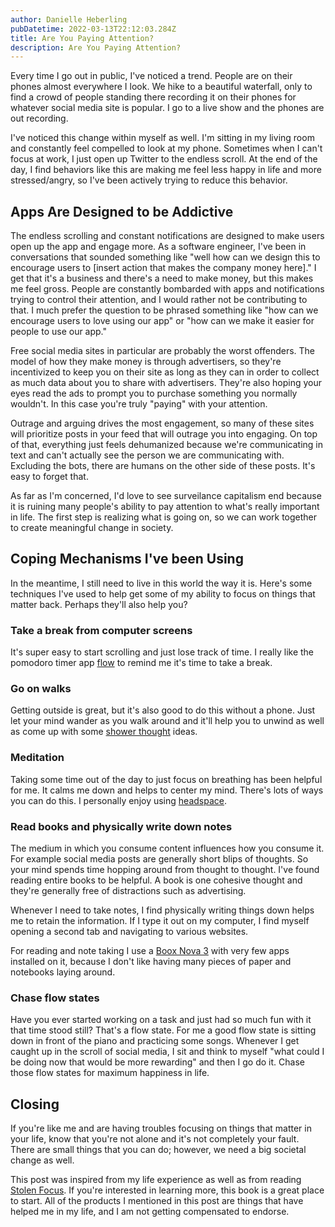 ```yaml
---
author: Danielle Heberling
pubDatetime: 2022-03-13T22:12:03.284Z
title: Are You Paying Attention?
description: Are You Paying Attention?
---
```


Every time I go out in public, I've noticed a trend. People are on their phones almost everywhere I look. We hike to a beautiful waterfall, only to find a crowd of people standing there recording it on their phones for whatever social media site is popular. I go to a live show and the phones are out recording.

I've noticed this change within myself as well. I'm sitting in my living room and constantly feel compelled to look at my phone. Sometimes when I can't focus at work, I just open up Twitter to the endless scroll. At the end of the day, I find behaviors like this are making me feel less happy in life and more stressed/angry, so I've been actively trying to reduce this behavior.

## Apps Are Designed to be Addictive

The endless scrolling and constant notifications are designed to make users open up the app and engage more. As a software engineer, I've been in conversations that sounded something like "well how can we design this to encourage users to [insert action that makes the company money here]." I get that it's a business and there's a need to make money, but this makes me feel gross. People are constantly bombarded with apps and notifications trying to control their attention, and I would rather not be contributing to that. I much prefer the question to be phrased something like "how can we encourage users to love using our app" or "how can we make it easier for people to use our app."

Free social media sites in particular are probably the worst offenders. The model of how they make money is through advertisers, so they're incentivized to keep you on their site as long as they can in order to collect as much data about you to share with advertisers. They're also hoping your eyes read the ads to prompt you to purchase something you normally wouldn't. In this case you're truly "paying" with your attention.

Outrage and arguing drives the most engagement, so many of these sites will prioritize posts in your feed that will outrage you into engaging. On top of that, everything just feels dehumanized because we're communicating in text and can't actually see the person we are communicating with. Excluding the bots, there are humans on the other side of these posts. It's easy to forget that.

As far as I'm concerned, I'd love to see surveilance capitalism end because it is ruining many people's ability to pay attention to what's really important in life. The first step is realizing what is going on, so we can work together to create meaningful change in society.

## Coping Mechanisms I've been Using

In the meantime, I still need to live in this world the way it is. Here's some techniques I've used to help get some of my ability to focus on things that matter back. Perhaps they'll also help you?

### Take a break from computer screens

It's super easy to start scrolling and just lose track of time. I really like the pomodoro timer app [flow](https://flowapp.info/) to remind me it's time to take a break.

### Go on walks

Getting outside is great, but it's also good to do this without a phone. Just let your mind wander as you walk around and it'll help you to unwind as well as come up with some [shower thought](https://www.therighttoshower.com/ethical-living/what-are-shower-thoughts-and-why-we-have-them) ideas.

### Meditation

Taking some time out of the day to just focus on breathing has been helpful for me. It calms me down and helps to center my mind. There's lots of ways you can do this. I personally enjoy using [headspace](https://www.headspace.com/).

### Read books and physically write down notes

The medium in which you consume content influences how you consume it. For example social media posts are generally short blips of thoughts. So your mind spends time hopping around from thought to thought. I've found reading entire books to be helpful. A book is one cohesive thought and they're generally free of distractions such as advertising.

Whenever I need to take notes, I find physically writing things down helps me to retain the information. If I type it out on my computer, I find myself opening a second tab and navigating to various websites.

For reading and note taking I use a [Boox Nova 3](https://onyxboox.com/boox_nova3) with very few apps installed on it, because I don't like having many pieces of paper and notebooks laying around.

### Chase flow states

Have you ever started working on a task and just had so much fun with it that time stood still? That's a flow state. For me a good flow state is sitting down in front of the piano and practicing some songs. Whenever I get caught up in the scroll of social media, I sit and think to myself "what could I be doing now that would be more rewarding" and then I go do it. Chase those flow states for maximum happiness in life.

## Closing

If you're like me and are having troubles focusing on things that matter in your life, know that you're not alone and it's not completely your fault. There are small things that you can do; however, we need a big societal change as well.

This post was inspired from my life experience as well as from reading [Stolen Focus](https://stolenfocusbook.com/). If you're interested in learning more, this book is a great place to start. All of the products I mentioned in this post are things that have helped me in my life, and I am not getting compensated to endorse.
